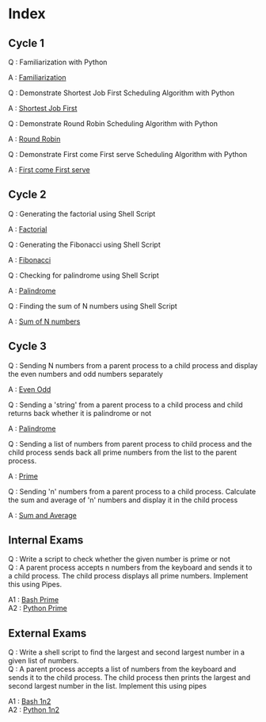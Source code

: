 # Index

## Cycle 1

Q : Familiarization with Python

A : [Familiarization](./cycle1/simple.py)

Q : Demonstrate Shortest Job First Scheduling Algorithm with Python

A : [Shortest Job First](./cycle1/sjf.py) 

Q : Demonstrate Round Robin Scheduling Algorithm with Python

A : [Round Robin](./cycle1/rr.py) 

Q : Demonstrate First come First serve Scheduling Algorithm with Python

A : [First come First serve](./cycle1/fcfs.py) 

## Cycle 2

Q : Generating the factorial using Shell Script

A : [Factorial](./cycle2/factorial.sh)

Q : Generating the Fibonacci using Shell Script

A : [Fibonacci](./cycle2/fibonacci.sh)

Q : Checking for palindrome using Shell Script

A : [Palindrome](./cycle2/palindrome.sh)

Q : Finding the sum of N numbers using Shell Script

A : [Sum of N numbers](./cycle2/sumN.sh)

## Cycle 3

Q : Sending N numbers from a parent process to a child process and display the even numbers
and odd numbers separately

A : [Even Odd](./cycle3/evenOdd.py)

Q : Sending a 'string' from a parent process to a child process and child returns back whether it
is palindrome or not

A : [Palindrome](./cycle3/palindrome.py)

Q : Sending a list of numbers from parent process to child process and the child process sends
back all prime numbers from the list to the parent process.

A : [Prime](./cycle3/prime.py)

Q : Sending 'n' numbers from a parent process to a child process. Calculate the sum and average
of 'n' numbers and display it in the child process

A : [Sum and Average](./cycle3/sumAvg.py)

## Internal Exams

Q : Write a script to check whether the given number is prime or not \
Q : A parent process accepts n numbers from the keyboard and sends it to a child
process. The child process displays all prime numbers. Implement this using Pipes.

A1 : [Bash Prime](./internal/prime.sh) \
A2 : [Python Prime](./internal/prime.py)

## External Exams

Q : Write a shell script to find the largest and second largest number in a given list of numbers. \
Q : A parent process accepts a list of numbers from the keyboard and sends it to the child process. The child process then prints the largest and second largest number in the list. Implement this using
pipes

A1 : [Bash 1n2](./external/1n2Largest.sh) \
A2 : [Python 1n2](./external/1n2Largest.py)